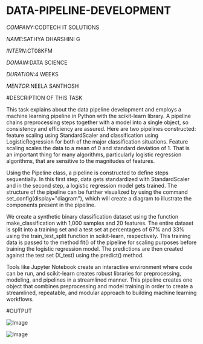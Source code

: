 # DATA-PIPELINE-DEVELOPMENT

*COMPANY*:CODTECH IT SOLUTIONS

*NAME*:SATHYA DHARSHINI G

*INTERN*:CT08KFM

*DOMAIN*:DATA SCIENCE

*DURATION*:4 WEEKS

*MENTOR*:NEELA SANTHOSH

#DESCRIPTION OF THIS TASK

This task explains about the data pipeline development and employs a machine learning pipeline in Python with the scikit-learn library. A pipeline chains preprocessing steps together with a model into a single object, so consistency and efficiency are assured. Here are two pipelines constructed: feature scaling using StandardScaler and classification using LogisticRegression for both of the major classification situations. Feature scaling scales the data to a mean of 0 and standard deviation of 1. That is an important thing for many algorithms, particularly logistic regression algorithms, that are sensitive to the magnitudes of features.

Using the Pipeline class, a pipeline is constructed to define steps sequentially. In this first step, data gets standardized with StandardScaler and in the second step, a logistic regression model gets trained. The structure of the pipeline can be further visualized by using the command set_config(display="diagram"), which will create a diagram to illustrate the components present in the pipeline.

We create a synthetic binary classification dataset using the function make_classification with 1,000 samples and 20 features. The entire dataset is split into a training set and a test set at percentages of 67% and 33% using the train_test_split function in scikit-learn, respectively. This training data is passed to the method fit() of the pipeline for scaling purposes before training the logistic regression model. The predictions are then created against the test set (X_test) using the predict() method.

Tools like Jupyter Notebook create an interactive environment where code can be run, and scikit-learn creates robust libraries for preprocessing, modeling, and pipelines in a streamlined manner. This pipeline creates one object that combines preprocessing and model training in order to create a streamlined, repeatable, and modular approach to building machine learning workflows.


#OUTPUT

![Image](https://github.com/user-attachments/assets/a7bd34dc-1fd1-4083-bfac-2ed1038dc9b6)

![Image](https://github.com/user-attachments/assets/7459248d-cb43-40a3-8804-de6a8c531946)












